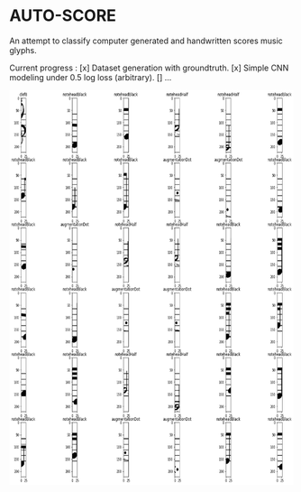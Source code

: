# AUTO-SCORE
An attempt to classify computer generated and handwritten scores music glyphs. 

Current progress : 
[x] Dataset generation with groundtruth.
[x] Simple CNN modeling under 0.5 log loss (arbitrary).
[] ...

<p align="center"> 
<img src=pictures/groundtruths.png width="600" height="700">
</p>
